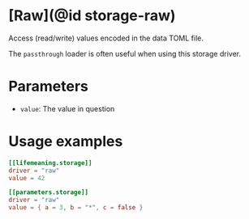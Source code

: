 # [Raw](@id storage-raw)

Access (read/write) values encoded in the data TOML file.

The `passthrough` loader is often useful when using this storage driver.

# Parameters

  * `value`: The value in question

# Usage examples

```toml
[[lifemeaning.storage]]
driver = "raw"
value = 42
```

```toml
[[parameters.storage]]
driver = "raw"
value = { a = 3, b = "*", c = false }
```


